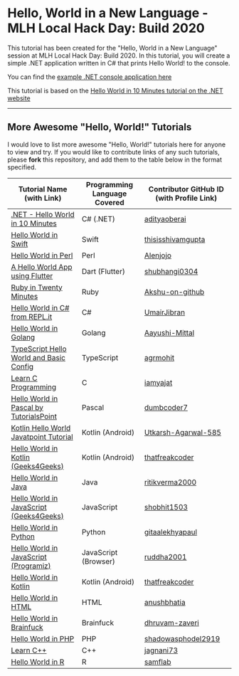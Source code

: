 # Hello, World in a New Language - MLH Local Hack Day: Build 2020

This tutorial has been created for the "Hello, World in a New Language" session at MLH Local Hack Day: Build 2020.
In this tutorial, you will create a simple .NET application written in C# that prints Hello World! to the console.

You can find the [example .NET console application here](docs/example-app)

This tutorial is based on the [Hello World in 10 Minutes tutorial on the .NET website](https://dotnet.microsoft.com/learn/dotnet/hello-world-tutorial/intro)

---

## More Awesome "Hello, World!" Tutorials

I would love to list more awesome "Hello, World!" tutorials here for anyone to view and try. If you would like to contribute links of any such tutorials, please **fork** this repository, and add them to the table below in the format specified.

| Tutorial Name (with Link) | Programming Language Covered | Contributor GitHub ID (with Profile Link) |
| - | - | - |
| [.NET - Hello World in 10 Minutes](https://dotnet.microsoft.com/learn/dotnet/hello-world-tutorial/intro) | C# (.NET) | [adityaoberai](https://github.com/adityaoberai) |
| [Hello World in Swift](https://www.programiz.com/swift-programming/hello-world) | Swift | [thisisshivamgupta](https://github.com/thisisshivamgupta) |
| [Hello World in Perl](https://www.geeksforgeeks.org/hello-world-program-in-perl) | Perl | [Alenjojo](https://github.com/Alenjojo) |
| [A Hello World App using Flutter](https://www.geeksforgeeks.org/a-hello-world-app-using-flutter/) | Dart (Flutter) | [shubhangi0304](https://github.com/shubhangi0304) |
| [Ruby in Twenty Minutes](https://www.ruby-lang.org/en/documentation/quickstart/) | Ruby | [Akshu-on-github](https://github.com/Akshu-on-github) |
| [Hello World in C# from REPL.it](https://repl.it/languages/csharp) | C# | [UmairJibran](https://github.com/UmairJibran/)|
| [Hello World in Golang](https://www.geeksforgeeks.org/hello-world-in-golang/) | Golang | [Aayushi-Mittal](https://github.com/Aayushi-Mittal) |
| [TypeScript Hello World and Basic Config](https://code.visualstudio.com/docs/typescript/typescript-tutorial) | TypeScript | [agrmohit](http://github.com/agrmohit) |
| [Learn C Programming](https://www.programiz.com/c-programming) | C | [iamyajat](https://github.com/iamyajat) |
| [Hello World in Pascal by TutorialsPoint](https://www.tutorialspoint.com/pascal/pascal_program_structure.htm) | Pascal | [dumbcoder7](https://github.com/dumbcoder7) |
| [Kotlin Hello World Javatpoint Tutorial](https://www.javatpoint.com/kotlin-hello-world-program-command-line) | Kotlin (Android) | [Utkarsh-Agarwal-585](https://github.com/Utkarsh-Agarwal-585) |
| [Hello World in Kotlin (Geeks4Geeks)](https://www.geeksforgeeks.org/hello-world-program-in-kotlin/) | Kotlin (Android) | [thatfreakcoder](https://github.com/thatfreakcoder) |
| [Hello World in Java](https://www.programiz.com/java-programming/hello-world) | Java | [ritikverma2000](https://github.com/ritikverma2000) |
| [Hello World in JavaScript (Geeks4Geeks)](https://www.geeksforgeeks.org/javascript-course-printing-hello-world-in-javascript/) | JavaScript | [shobhit1503](https://github.com/shobhit1503) |
| [Hello World in Python](https://www.programiz.com/python-programming/examples/hello-world) | Python | [gitaalekhyapaul](https://github.com/gitaalekhyapaul) |
| [Hello World in JavaScript (Programiz)](https://www.programiz.com/javascript/examples/hello-world) | JavaScript (Browser) | [ruddha2001](https://github.com/ruddha2001) |
| [Hello World in Kotlin](https://www.geeksforgeeks.org/hello-world-program-in-kotlin/) | Kotlin (Android) | [thatfreakcoder](https://github.com/thatfreakcoder) |
| [Hello World in HTML](https://mkyong.com/html/html-tutorial-hello-world/) | HTML | [anushbhatia](https://github.com/anushbhatia) |
| [Hello World in Brainfuck](https://therenegadecoder.com/code/hello-world-in-brainfuck/#hello-world-in-brainfuck) | Brainfuck | [dhruvam-zaveri](https://github.com/dhruvam-zaveri) |
| [Hello World in PHP](https://scriptverse.academy/tutorials/php-hello-world.html) | PHP | [shadowasphodel2919](https://github.com/shadowasphodel2919) |
| [Learn C++](https://www.programiz.com/cpp-programming/examples/print-sentence) | C++ | [jagnani73](https://github.com/jagnani73) |
| [Hello World in R](https://www.tutorialspoint.com/r/r_basic_syntax.htm) | R | [samflab](https://github.com/samflab) |